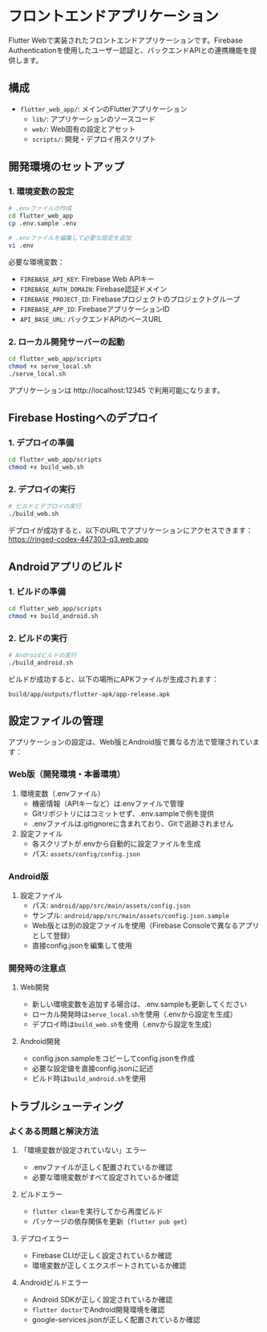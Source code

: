 # フロントエンドアプリケーション

Flutter Webで実装されたフロントエンドアプリケーションです。Firebase Authenticationを使用したユーザー認証と、バックエンドAPIとの連携機能を提供します。

## 構成

- `flutter_web_app/`: メインのFlutterアプリケーション
  - `lib/`: アプリケーションのソースコード
  - `web/`: Web固有の設定とアセット
  - `scripts/`: 開発・デプロイ用スクリプト

## 開発環境のセットアップ

### 1. 環境変数の設定

```bash
# .envファイルの作成
cd flutter_web_app
cp .env.sample .env

# .envファイルを編集して必要な設定を追加
vi .env
```

必要な環境変数：
- `FIREBASE_API_KEY`: Firebase Web APIキー
- `FIREBASE_AUTH_DOMAIN`: Firebase認証ドメイン
- `FIREBASE_PROJECT_ID`: Firebaseプロジェクトのプロジェクトグループ
- `FIREBASE_APP_ID`: FirebaseアプリケーションID
- `API_BASE_URL`: バックエンドAPIのベースURL

### 2. ローカル開発サーバーの起動

```bash
cd flutter_web_app/scripts
chmod +x serve_local.sh
./serve_local.sh
```

アプリケーションは http://localhost:12345 で利用可能になります。

## Firebase Hostingへのデプロイ

### 1. デプロイの準備

```bash
cd flutter_web_app/scripts
chmod +x build_web.sh
```

### 2. デプロイの実行

```bash
# ビルドとデプロイの実行
./build_web.sh
```

デプロイが成功すると、以下のURLでアプリケーションにアクセスできます：
https://ringed-codex-447303-q3.web.app

## Androidアプリのビルド

### 1. ビルドの準備

```bash
cd flutter_web_app/scripts
chmod +x build_android.sh
```

### 2. ビルドの実行

```bash
# Androidビルドの実行
./build_android.sh
```

ビルドが成功すると、以下の場所にAPKファイルが生成されます：
```
build/app/outputs/flutter-apk/app-release.apk
```

## 設定ファイルの管理

アプリケーションの設定は、Web版とAndroid版で異なる方法で管理されています：

### Web版（開発環境・本番環境）
1. 環境変数（.envファイル）
   - 機密情報（APIキーなど）は.envファイルで管理
   - Gitリポジトリにはコミットせず、.env.sampleで例を提供
   - .envファイルは.gitignoreに含まれており、Gitで追跡されません
2. 設定ファイル
   - 各スクリプトが.envから自動的に設定ファイルを生成
   - パス: `assets/config/config.json`

### Android版
1. 設定ファイル
   - パス: `android/app/src/main/assets/config.json`
   - サンプル: `android/app/src/main/assets/config.json.sample`
   - Web版とは別の設定ファイルを使用（Firebase Consoleで異なるアプリとして登録）
   - 直接config.jsonを編集して使用

### 開発時の注意点

1. Web開発
   - 新しい環境変数を追加する場合は、.env.sampleも更新してください
   - ローカル開発時は`serve_local.sh`を使用（.envから設定を生成）
   - デプロイ時は`build_web.sh`を使用（.envから設定を生成）

2. Android開発
   - config.json.sampleをコピーしてconfig.jsonを作成
   - 必要な設定値を直接config.jsonに記述
   - ビルド時は`build_android.sh`を使用

## トラブルシューティング

### よくある問題と解決方法

1. 「環境変数が設定されていない」エラー
   - .envファイルが正しく配置されているか確認
   - 必要な環境変数がすべて設定されているか確認

2. ビルドエラー
   - `flutter clean`を実行してから再度ビルド
   - パッケージの依存関係を更新（`flutter pub get`）

3. デプロイエラー
   - Firebase CLIが正しく設定されているか確認
   - 環境変数が正しくエクスポートされているか確認

4. Androidビルドエラー
   - Android SDKが正しく設定されているか確認
   - `flutter doctor`でAndroid開発環境を確認
   - google-services.jsonが正しく配置されているか確認
